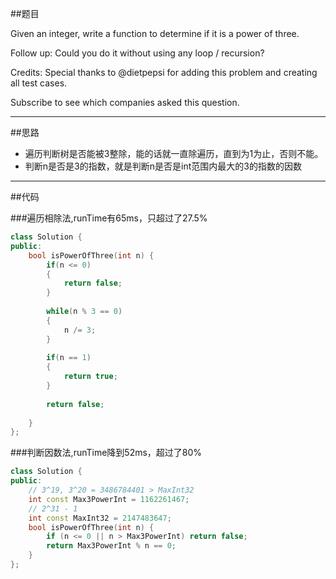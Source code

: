##题目

Given an integer, write a function to determine if it is a power of three.

Follow up:
Could you do it without using any loop / recursion?

Credits:
Special thanks to @dietpepsi for adding this problem and creating all test cases.

Subscribe to see which companies asked this question.

------

##思路

- 遍历判断树是否能被3整除，能的话就一直除遍历，直到为1为止，否则不能。
- 判断n是否是3的指数，就是判断n是否是int范围内最大的3的指数的因数

------

##代码

###遍历相除法,runTime有65ms，只超过了27.5%

```cpp
class Solution {
public:
    bool isPowerOfThree(int n) {
        if(n <= 0)
        {
            return false;
        }
        
        while(n % 3 == 0)
        {
            n /= 3;
        }
        
        if(n == 1)
        {
            return true;
        }
        
        return false;
        
    }
};
```

###判断因数法,runTime降到52ms，超过了80%

```cpp
class Solution {
public:
	// 3^19, 3^20 = 3486784401 > MaxInt32
    int const Max3PowerInt = 1162261467; 
    // 2^31 - 1
    int const MaxInt32 = 2147483647; 
    bool isPowerOfThree(int n) {
        if (n <= 0 || n > Max3PowerInt) return false;
        return Max3PowerInt % n == 0;
    }
};
```